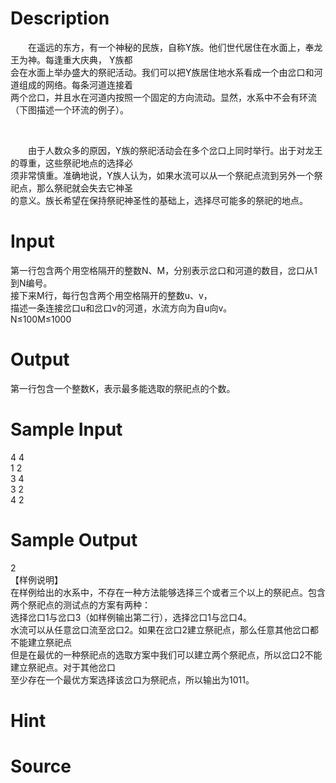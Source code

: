 
# Description

<div class="content"><div>　　在遥远的东方，有一个神秘的民族，自称Y族。他们世代居住在水面上，奉龙王为神。每逢重大庆典， Y族都</div>
<div>会在水面上举办盛大的祭祀活动。我们可以把Y族居住地水系看成一个由岔口和河道组成的网络。每条河道连接着</div>
<div>两个岔口，并且水在河道内按照一个固定的方向流动。显然，水系中不会有环流（下图描述一个环流的例子）。</div>
<p><img alt="" border="0" src="/source/bzoj/1143/img/aHR0cHM6Ly9seWRzeS5jb20vSnVkZ2VPbmxpbmUvaW1hZ2VzLzExNDMuanBn.jpg"/> </p>
<div>　　由于人数众多的原因，Y族的祭祀活动会在多个岔口上同时举行。出于对龙王的尊重，这些祭祀地点的选择必</div>
<div>须非常慎重。准确地说，Y族人认为，如果水流可以从一个祭祀点流到另外一个祭祀点，那么祭祀就会失去它神圣</div>
<div>的意义。族长希望在保持祭祀神圣性的基础上，选择尽可能多的祭祀的地点。</div></div>

# Input

<div class="content"><div>
<div>第一行包含两个用空格隔开的整数N、M，分别表示岔口和河道的数目，岔口从1到N编号。</div>
<div>接下来M行，每行包含两个用空格隔开的整数u、v，</div>
<div>描述一条连接岔口u和岔口v的河道，水流方向为自u向v。</div>
<div>N≤100M≤1000</div>
</div></div>

# Output

<div class="content"><p>第一行包含一个整数K，表示最多能选取的祭祀点的个数。</p></div>

# Sample Input

<div class="content"><span class="sampledata">4 4<br/>
1 2<br/>
3 4<br/>
3 2<br/>
4 2</span></div>

# Sample Output

<div class="content"><span class="sampledata">2<br/>
【样例说明】<br/>
在样例给出的水系中，不存在一种方法能够选择三个或者三个以上的祭祀点。包含两个祭祀点的测试点的方案有两种：<br/>
选择岔口1与岔口3（如样例输出第二行），选择岔口1与岔口4。<br/>
水流可以从任意岔口流至岔口2。如果在岔口2建立祭祀点，那么任意其他岔口都不能建立祭祀点<br/>
但是在最优的一种祭祀点的选取方案中我们可以建立两个祭祀点，所以岔口2不能建立祭祀点。对于其他岔口<br/>
至少存在一个最优方案选择该岔口为祭祀点，所以输出为1011。</span></div>

# Hint

<div class="content"><p></p></div>

# Source

<div class="content"><p><a href="problemset.php?search="></a></p></div>

